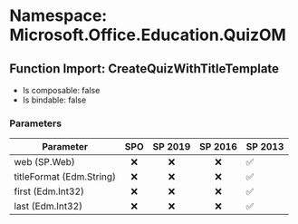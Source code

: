 # Namespace: Microsoft.Office.Education.QuizOM

## Function Import: CreateQuizWithTitleTemplate

- Is composable: false
- Is bindable: false

### Parameters

Parameter | SPO | SP 2019 | SP 2016 | SP 2013
----------|:---:|:-------:|:-------:|:-------
web (SP.Web) | ❌ | ❌ | ❌ | ✅
titleFormat (Edm.String) | ❌ | ❌ | ❌ | ✅
first (Edm.Int32) | ❌ | ❌ | ❌ | ✅
last (Edm.Int32) | ❌ | ❌ | ❌ | ✅
